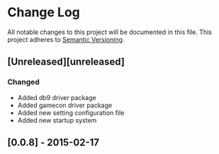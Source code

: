 # Change Log
All notable changes to this project will be documented in this file.
This project adheres to [Semantic Versioning](http://semver.org/).

## [Unreleased][unreleased]
### Changed
- Added db9 driver package
- Added gamecon driver package
- Added new setting configuration file
- Added new startup system

## [0.0.8] - 2015-02-17
